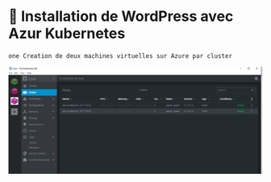 # :rainbow: Installation de WordPress avec Azur Kubernetes

```
one Creation de deux machines virtuelles sur Azure par cluster

```
![image](wp1.PNG)
